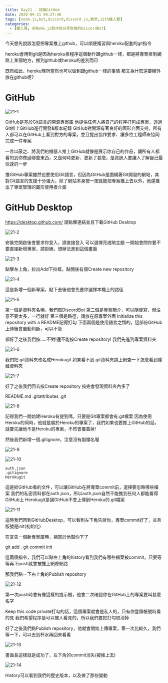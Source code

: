 ```yaml
---
title: Day21 - 認識GitHub
date: 2020-09-21 09:27:40
tags: [node.js,bot,discord,discord.js,教學,12th鐵人賽]
categories:
  - [鐵人賽, 用Node.js製作後台零負擔的DiscordBot]
---
```

今天想先說該怎麼把專案推上github，可以順便複習與heroku配套的git指令

<!-- more -->

heroku會用到git是因為heroku推程序這個動作跟github一樣，都是將專案推到網路上某個地方，推到github或heroku的差別而已

既然如此，heroku理所當然也可以做到跟github一樣的事情
那又為什麼還要額外放在github呢?

# GitHub

![21-1](https://i.imgur.com/J0tiaEH.png)

GitHub是基於Git語言的開源專案庫
他提供任何人將自己的程序打包成專案，透過Git推上GitHub進行開發&版本紀錄
GitHub對開源有著良好的圖形介面支持，所有人都可以在GitHub上看到對方的專案，並且提出協作要求、讓多位工程師來協同完成一件專案

一言以蔽之、將我們的機器人推上GitHub就像是展示你自己的作品，讓所有人都看的到你做過哪些東西，又是何時更新、更新了甚麼，是資訊人要讓人了解自己最快速的一步

推GitHub專案雖然也要使用Git語言，但因為GitHub是圍繞著Git開發的網站，其對Git語言的支援十分強大，除了網站本身按一按就能把專案推上去以外，他還推出了專案管理的圖形使用者介面

# GitHub Desktop

https://desktop.github.com/
請點擊連結並且下載GitHub Desktop

![21-2](https://i.imgur.com/rIGrdAg.png)

安裝完開啟後會要求你登入，請直接登入
可以選擇亮或暗主題
一開始會問你要不要直接新增專案，請拒絕，想辦法進到這個畫面 

![21-3](https://i.imgur.com/1YNrkrT.png)

點擊左上角，拉出Add下拉框，點開後有個Create new repository

![21-4](https://i.imgur.com/ZAwEqcQ.png)

這是新增一個新專案，點下去後他會先要你選擇本機上的路徑

![21-5](https://i.imgur.com/bj3clLV.png)

第一個是資料夾名稱，我們取DiscordBot
第二個是專案簡介，可以隨便寫、但注意不要太多，一行就好
第三個是路徑，請放在原專案外面
Initialize this repository with a README記得打勾
下面兩個是使用語言之類的，這部份GitHub上傳後會自動判斷，可以不管

都好了之後我們按…..不對!還不能按Create repository!
我們先進到專案資料夾

![21-6](https://i.imgur.com/G02dXTW.png)

我們把.git資料夾改名成Herokugit
如果看不到.git資料夾請上網查一下怎麼看到隱藏資料夾

![21-7](https://i.imgur.com/g4EsJIR.png)

好了之後我們回去按Create repository
按完會發現資料夾內多了

README.md
.gitattributes
.git
 
![21-8](https://i.imgur.com/r8bUU7S.png)

記得我們一開始建Heroku有提到嗎，只要是Git專案都會有.git檔案
因為使用Heroku的同時，他就是屬於Heroku的專案了，我們如果也要推上GitHub的話，就要先讓他不是Heroku的專案，不然會覆蓋掉!

然後我們新增一個.gitignore，注意沒有副檔名喔

![21-9](https://i.imgur.com/HWtBE6s.png)

![21-10](https://i.imgur.com/JbUJatt.png)

```
auth.json
.gitignore
Herokugit
```

這是給GitHub看的文件，可以讓GitHub在將專案commit前，選擇要忽略哪些檔案
我們的私密資料都在auth.json，所以auth.json自然不能推到任何人都能看得GitHub上
Herokugit是讓GitHub不會上傳到Heroku的.git檔案

![21-11](https://i.imgur.com/CeXOZni.png)

這時我們回到GitHubDesktop，可以看到左下角告訴你，專案commit好了，並且版號是init(初始化)

在宣告一個新專案庫時，相當於他幫你下了

git add .
git commit init

這兩個指令，我們可以點左上角的history看到我們有哪些檔案被commit，只要等等再下push就會被推上網際網路

那我們點一下右上角的Publish repository

![21-12](https://i.imgur.com/8oMDTIu.png)

第一次push時會有像這樣的提示框，他會二次確認你在GitHub上的專案要叫甚麼名字

Keep this code private打勾的話，這個專案就會是私人的，只有你登錄帳號時看的見
我們希望程序是可以被人看見的，所以我們要把打勾取消掉

好了之後我們點Publish repository，他就會開始上傳專案，第一次比較久，我們等一下，可以去到杯水再回來看看

![21-13](https://i.imgur.com/2UQueAh.png)

畫面長這樣就是成功了，左下角的commit消失(被推上去)

![21-14](https://i.imgur.com/RZ42yiU.png)

History可以看到我們的歷史版本，以及做了那些變動
